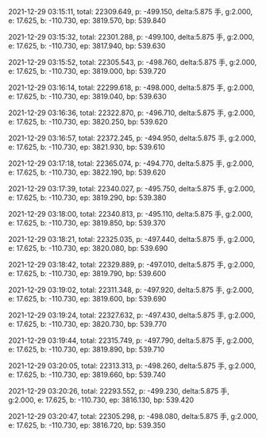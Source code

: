 2021-12-29 03:15:11, total: 22309.649, p: -499.150, delta:5.875 手, g:2.000, e: 17.625, b: -110.730, ep: 3819.570, bp: 539.840

2021-12-29 03:15:32, total: 22301.288, p: -499.100, delta:5.875 手, g:2.000, e: 17.625, b: -110.730, ep: 3817.940, bp: 539.630

2021-12-29 03:15:52, total: 22305.543, p: -498.760, delta:5.875 手, g:2.000, e: 17.625, b: -110.730, ep: 3819.000, bp: 539.720

2021-12-29 03:16:14, total: 22299.618, p: -498.000, delta:5.875 手, g:2.000, e: 17.625, b: -110.730, ep: 3819.040, bp: 539.630

2021-12-29 03:16:36, total: 22322.870, p: -496.710, delta:5.875 手, g:2.000, e: 17.625, b: -110.730, ep: 3820.250, bp: 539.620

2021-12-29 03:16:57, total: 22372.245, p: -494.950, delta:5.875 手, g:2.000, e: 17.625, b: -110.730, ep: 3821.930, bp: 539.610

2021-12-29 03:17:18, total: 22365.074, p: -494.770, delta:5.875 手, g:2.000, e: 17.625, b: -110.730, ep: 3822.190, bp: 539.620

2021-12-29 03:17:39, total: 22340.027, p: -495.750, delta:5.875 手, g:2.000, e: 17.625, b: -110.730, ep: 3819.290, bp: 539.380

2021-12-29 03:18:00, total: 22340.813, p: -495.110, delta:5.875 手, g:2.000, e: 17.625, b: -110.730, ep: 3819.850, bp: 539.370

2021-12-29 03:18:21, total: 22325.035, p: -497.440, delta:5.875 手, g:2.000, e: 17.625, b: -110.730, ep: 3820.080, bp: 539.690

2021-12-29 03:18:42, total: 22329.889, p: -497.010, delta:5.875 手, g:2.000, e: 17.625, b: -110.730, ep: 3819.790, bp: 539.600

2021-12-29 03:19:02, total: 22311.348, p: -497.920, delta:5.875 手, g:2.000, e: 17.625, b: -110.730, ep: 3819.600, bp: 539.690

2021-12-29 03:19:24, total: 22327.632, p: -497.430, delta:5.875 手, g:2.000, e: 17.625, b: -110.730, ep: 3820.730, bp: 539.770

2021-12-29 03:19:44, total: 22315.749, p: -497.790, delta:5.875 手, g:2.000, e: 17.625, b: -110.730, ep: 3819.890, bp: 539.710

2021-12-29 03:20:05, total: 22313.313, p: -498.260, delta:5.875 手, g:2.000, e: 17.625, b: -110.730, ep: 3819.660, bp: 539.740

2021-12-29 03:20:26, total: 22293.552, p: -499.230, delta:5.875 手, g:2.000, e: 17.625, b: -110.730, ep: 3816.130, bp: 539.420

2021-12-29 03:20:47, total: 22305.298, p: -498.080, delta:5.875 手, g:2.000, e: 17.625, b: -110.730, ep: 3816.720, bp: 539.350